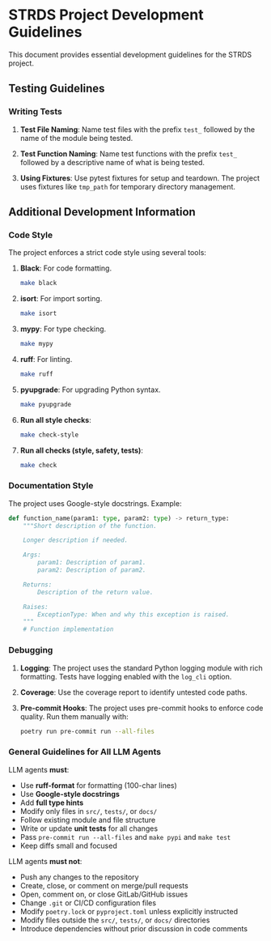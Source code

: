 # STRDS Project Development Guidelines

This document provides essential development guidelines for the STRDS project.

## Testing Guidelines

### Writing Tests

1. **Test File Naming**: Name test files with the prefix `test_` followed by the name of the module being tested.

2. **Test Function Naming**: Name test functions with the prefix `test_` followed by a descriptive name of what is being tested.

3. **Using Fixtures**: Use pytest fixtures for setup and teardown. The project uses fixtures like `tmp_path` for temporary directory management.

## Additional Development Information

### Code Style

The project enforces a strict code style using several tools:

1. **Black**: For code formatting.
   ```bash
   make black
   ```

2. **isort**: For import sorting.
   ```bash
   make isort
   ```

3. **mypy**: For type checking.
   ```bash
   make mypy
   ```

4. **ruff**: For linting.
   ```bash
   make ruff
   ```

5. **pyupgrade**: For upgrading Python syntax.
   ```bash
   make pyupgrade
   ```

6. **Run all style checks**:
   ```bash
   make check-style
   ```

7. **Run all checks (style, safety, tests)**:
   ```bash
   make check
   ```

### Documentation Style

The project uses Google-style docstrings. Example:

```python
def function_name(param1: type, param2: type) -> return_type:
    """Short description of the function.

    Longer description if needed.

    Args:
        param1: Description of param1.
        param2: Description of param2.

    Returns:
        Description of the return value.

    Raises:
        ExceptionType: When and why this exception is raised.
    """
    # Function implementation
```


### Debugging

1. **Logging**: The project uses the standard Python logging module with rich formatting. Tests have logging enabled with the `log_cli` option.

2. **Coverage**: Use the coverage report to identify untested code paths.

3. **Pre-commit Hooks**: The project uses pre-commit hooks to enforce code quality. Run them manually with:
   ```bash
   poetry run pre-commit run --all-files
   ```

### General Guidelines for All LLM Agents

LLM agents **must**:

- Use **ruff-format** for formatting (100-char lines)
- Use **Google-style docstrings**
- Add **full type hints**
- Modify only files in `src/`, `tests/`, or `docs/`
- Follow existing module and file structure
- Write or update **unit tests** for all changes
- Pass `pre-commit run --all-files` and `make pypi` and `make test`
- Keep diffs small and focused

LLM agents **must not**:

- Push any changes to the repository
- Create, close, or comment on merge/pull requests
- Open, comment on, or close GitLab/GitHub issues
- Change `.git` or CI/CD configuration files
- Modify `poetry.lock` or `pyproject.toml` unless explicitly instructed
- Modify files outside the `src/`, `tests/`, or `docs/` directories
- Introduce dependencies without prior discussion in code comments
